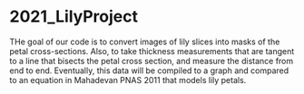 # 2021_LilyProject
THe goal of our code is to convert images of lily slices
into masks of the petal cross-sections. Also, to take thickness measurements that are tangent to a line that bisects the petal cross section, and measure the distance from end to end. Eventually, this data will be compiled to a graph and compared to an equation in Mahadevan PNAS 2011 that models lily petals.
